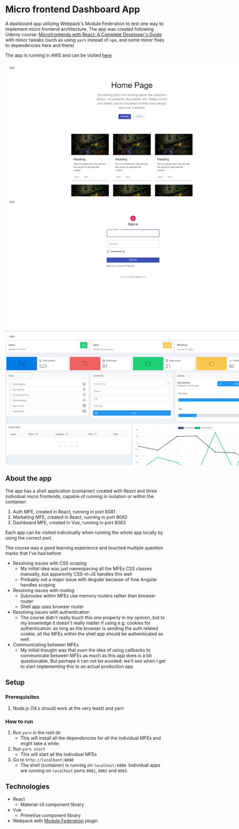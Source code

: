 # Micro frontend Dashboard App

A dashboard app utilizing Webpack's Module Federation to test one way to implement micro frontend architecture.
The app was created following Udemy course: [Microfrontends with React: A Complete Developer's Guide](https://www.udemy.com/course/microfrontend-course/) with minor tweaks (such as using `yarn` instead of `npm`, and some minor fixes to dependencies here and there)

The app is running in AWS and can be visited [here](https://d1zmcu0v64isqt.cloudfront.net/)

<div style="display: flex; width: 1280px; flex-wrap: wrap;">
  <img src="./doc/home_page.png" alt="Image of home page" width="800px"/>
  <img src="./doc/login.png" alt="Image of login page" width="800px"/>
  <img src="./doc/dashboard.png" alt="Image of dashboard" width="800px"/>
</div>

## About the app
The app has a shell application (container) created with React and three individual micro frontends, capable of running in isolation or within the container:
1. Auth MFE, created in React, running in port 8081
2. Marketing MFE, created in React, running in port 8082
3. Dashboard MFE, created in Vue, running in port 8083

Each app can be visited individually when running the whole app locally by using the correct port.

The course was a good learning experience and touched multiple question marks that I've had before:
- Resolving issues with CSS scoping
  - My initial idea was just namespacing all the MFEs CSS classes manually, but apparently CSS-in-JS handles this well
  - Probably not a major issue with Angular because of how Angular handles scoping
- Resolving issues with routing
  - Subroutes within MFEs use memory routers rather than browser router
  - Shell app uses browser router
- Resolving issues with authentication
  - The course didn't really touch this one properly in my opinion, but to my knowledge it doesn't really matter if using e.g. cookies for authentication: as long as the browser is sending the auth related cookie, all the MFEs within the shell app should be authenticated as well
- Communicating between MFEs
  - My initial thought was that *even* the idea of using callbacks to communicate between MFEs as much as this app does is a bit questionable. But perhaps it can not be avoided: we'll see when I get to start implementing this to an actual production app

## Setup
### Prerequisites
1. Node.js (14.x should work at the very least) and yarn

### How to run
1. Run `yarn` in the root dir
    - This will install all the dependencies for all the individual MFEs and might take a while
2. Run `yarn start`
    - This will start all the individual MFEs
3. Go to `http://localhost:8080`
    - The shell (container) is running on `localhost:8080`. Individual apps are running on `localhost` ports `8081`, `8082` and `8083`.

## Technologies
- React
  - Material-UI component library
- Vue
  - PrimeVue component library
- Webpack with [Module Federation](https://webpack.js.org/concepts/module-federation/) plugin